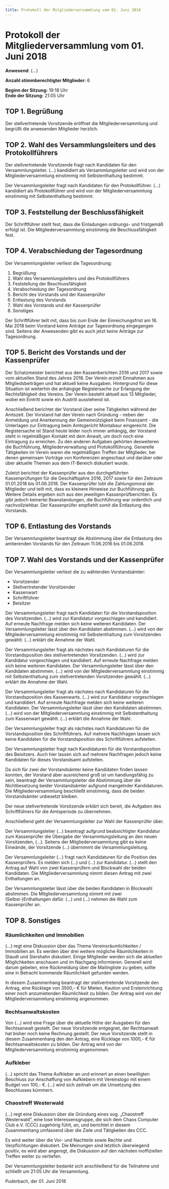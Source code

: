 ```yaml
---
title: Protokoll der Mitgliederversammlung vom 01. Juni 2018
---
```


Protokoll der Mitgliederversammlung vom 01. Juni 2018
===========================================================

**Anwesend**: (...)

**Anzahl stimmberechtigter Mitglieder:** 6

**Beginn der Sitzung:** 19:18 Uhr\
**Ende der Sitzung:** 21:05 Uhr

## TOP 1. Begrüßung

Der stellvertretende Vorsitzende eröffnet die Mitgliederversammlung und begrüßt die anwesenden Mitglieder herzlich.


## TOP 2. Wahl des Versammlungsleiters und des Protokollführers

Der stellvertretende Vorsitzende fragt nach Kandidaten für den Versammlungsleiter. (...) kandidiert als Versammlungsleiter und wird von der Mitgliederversammlung einstimmig mit Selbstenthaltung bestimmt.

Der Versammlungsleiter fragt nach Kandidaten für den Protokollführer. (...) kandidiert als Protokollführer und wird von der Mitgliederversammlung einstimmig mit Selbstenthaltung bestimmt.


## TOP 3. Feststellung der Beschlussfähigkeit

Der Schriftführer stellt fest, dass die Einladungen ordnungs- und fristgemäß erfolgt ist. Die Mitgliederversammlung einstimmig die Beschlussfähigkeit fest.


## TOP 4. Verabschiedung der Tagesordnung

Der Versammlungsleiter verliest die Tagesordnung:

1.	Begrüßung
2.	Wahl des Versammlungsleiters und des Protokollführers
3.	Feststellung der Beschlussfähigkeit
4.	Verabschiedung der Tagesordnung
5.	Bericht des Vorstands und der Kassenprüfer
6.	Entlastung des Vorstands
7.	Wahl des Vorstands und der Kassenprüfer
8.	Sonstiges

Der Schriftführer teilt mit, dass bis zum Ende der Einreichungsfrist am 16. Mai 2018 beim Vorstand keine Anträge zur Tagesordnung eingegangen sind. Seitens der Anwesenden gibt es auch jetzt keine Anträge zur Tagesordnung.

## TOP 5. Bericht des Vorstands und der Kassenprüfer

Der Schatzmeister berichtet aus den Kassenberichten 2016 und 2017 sowie vom aktuellen Stand des Jahres 2018. Der Verein erzielt Einnahmen aus Mitgliedsbeiträgen und hat aktuell keine Ausgaben. Hintergrund für diese Situation ist weiterhin die anhängige Registersache zur Erlangung der Rechtsfähigkeit des Vereins. Der Verein besteht aktuell aus 13 Mitglieder, wobei ein Eintritt sowie ein Austritt ausstehend ist.

Anschließend berichtet der Vorstand über seine Tätigkeiten während der Amtszeit. Der Vorstand hat den Verein nach Gründung - neben der Anmeldung und Anerkennung der Gemeinnützigkeit beim Finanzamt - die Unterlagen zur Eintragung beim Amtsgericht Montabaur eingereicht. Die Registersache ist Stand heute leider noch immer anhängig, der Vorstand steht in regelmäßigen Kontakt mit dem Anwalt, um doch noch eine Eintragung zu erreichen. Zu den anderen Aufgaben gehörten desweiteren die Buchführung, Mitgliederverwaltung und Protokollführung. Generelle Tätigkeiten im Verein waren die regelmäßigen Treffen der Mitglieder, bei denen gemeinsam Vorträge von Konferenzen angeschaut und darüber oder über aktuelle Themen aus dem IT-Bereich diskutiert wurde.

Zuletzt berichtet der Kassenprüfer aus den durchgeführten Kassenprüfungen für die Geschäftsjahre 2016, 2017 sowie für den Zeitraum 01.01.2018 bis 01.06.2018. Der Kassenprüfer lobt die Zahlungsmoral der Mitglieder und teilt mit, dass es kleinere Hinweise zur Buchführung gab. Weitere Details ergeben sich aus den jeweiligen Kassenprüfberichten. Es gibt jedoch keinerlei Beanstandungen, die Buchführung war ordentlich und nachvollziehbar. Der Kassenprüfer empfiehlt somit die Entlastung des Vorstands.


## TOP 6. Entlastung des Vorstands

Der Versammlungsleiter beantragt die Abstimmung über die Entlastung des amtierenden Vorstands für den Zeitraum 11.06.2016 bis 01.06.2018.


## TOP 7. Wahl des Vorstands und der Kassenprüfer

Der Versammlungsleiter verliest die zu wählenden Vorstandsämter:

 * Vorsitzender
 * Stellvertretender Vorsitzender
 * Kassenwart
 * Schriftführer
 * Beisitzer

Der Versammlungsleiter fragt nach Kandidaten für die Vorstandsposition des Vorsitzenden. (...) wird zur Kandidatur vorgeschlagen und kandidiert. Auf erneute Nachfrage melden sich keine weiteren Kandidaten. Der Versammlungsleiter lässt über den Kandidaten abstimmen. (...) wird von der Mitgliederversammlung einstimmig mit Selbstenthaltung zum Vorsitzenden gewählt. (...) erklärt die Annahme der Wahl.

Der Versammlungsleiter fragt als nächstes nach Kandidaturen für die Vorstandsposition des stellvertretenden Vorsitzenden. (...) wird zur Kandidatur vorgeschlagen und kandidiert. Auf erneute Nachfrage melden sich keine weiteren Kandidaten. Der Versammlungsleiter lässt über den Kandidaten abstimmen. (...) wird von der Mitgliederversammlung einstimmig mit Selbstenthaltung zum stellvertretenden Vorsitzenden gewählt. (...) erklärt die Annahme der Wahl.

Der Versammlungsleiter fragt als nächstes nach Kandidaturen für die Vorstandsposition des Kassenwarts. (...) wird zur Kandidatur vorgeschlagen und kandidiert. Auf erneute Nachfrage melden sich keine weiteren Kandidaten. Der Versammlungsleiter lässt über den Kandidaten abstimmen. (...) wird von der Mitgliederversammlung einstimmig mit Selbstenthaltung zum Kassenwart gewählt. (...) erklärt die Annahme der Wahl.

Der Versammlungsleiter fragt als nächstes nach Kandidaturen für die Vorstandsposition des Schriftführers. Auf mehrere Nachfragen lassen sich keine Kandidaten für die Vorstandsposition des Schriftführers aufstellen.

Der Versammlungsleiter fragt nach Kandidaturen für die Vorstandsposition des Beisitzers. Auch hier lassen sich auf mehrere Nachfragen jedoch keine Kandidaten für dieses Vorstandsamt aufstellen.

Da sich für zwei der Vorstandsämter keine Kandidaten finden lassen konnten, der Vorstand aber ausreichend groß ist um handlungsfähig zu sein, beantragt der Versammlungsleiter die Abstimmung über die Nichtbesetzung beider Vorstandsämter aufgrund mangelnder Kandidaturen. Die Mitgliederversammlung beschließt einstimmig, dass die beiden Vorstandsämter unbesetzt bleiben.

Der neue stellvertretende Vorsitzende erklärt sich bereit, die Aufgaben des Schriftführers für die Amtsperiode zu übernehmen.

Anschließend geht der Versammlungsleiter zur Wahl der Kassenprüfer über.

Der Versammlungsleiter (...) beantragt aufgrund beabsichtigter Kandidatur zum Kassenprüfer die Übergabe der Versammlungsleitung an den neuen Vorsitzenden, (...). Seitens der Mitgliederversammlung gibt es keine Einwände, der Vorsitzende (...) übernimmt die Versammlungsleitung.

Der Versammlungsleiter (...) fragt nach Kandidaturen für die Position des Kassenprüfers. Es melden sich (...) und (...) zur Kandidatur. (...) stellt den Antrag auf Wahl von zwei Kassenprüfern und Blockwahl der beiden Kandidaten. Die Mitgliederversammlung nimmt diesen Antrag mit zwei Enthaltungen an.

Der Versammlungsleiter lässt über die beiden Kandidaten in Blockwahl abstimmen. Die Mitgliederversammlung stimmt mit zwei (Selbst-)Enthaltungen dafür. (...) und (...) nehmen die Wahl zum Kassenprüfer an.


## TOP 8. Sonstiges


### Räumlichkeiten und Immobilien

(...) regt eine Diskussion über das Thema Vereinsräumlichkeiten / Immobilien an. Es werden über drei weitere mögliche Räumlichkeiten in Staudt und Siershahn diskutiert. Einige Mitglieder werden sich die aktuellen Möglichkeiten anschauen und im Nachgang informieren. Generell wird darum gebeten, eine Rückmeldung über die Mailingliste zu geben, sollte eine in Betracht kommende Räumlichkeit gefunden werden.

In diesem Zusammenhang beantragt der stellvertretende Vorsitzende den Antrag, eine Rücklage von 3500,- € für Mieten, Kaution und Ersteinrichtung einer noch anzumietenden Räumlichkeit zu bilden. Der Antrag wird von der Mitgliederversammlung einstimmig angenommen.


### Rechtsanwaltskosten

Von (...) wird eine Frage über die aktuelle Höhe der Ausgaben für den Rechtsanwalt gestellt. Der neue Vorsitzende entgegnet, der Rechtsanwalt hat bisher noch keine Rechnung gestellt. Der neue Vorsitzende stellt in diesem Zusammenhang den den Antrag, eine Rücklage von 1000,- € für Rechtsanwaltskosten zu bilden. Der Antrag wird von der Mitgliederversammlung einstimmig angenommen.


### Aufkleber

(...) spricht das Thema Aufkleber an und erinnert an einen bewilligten Beschluss zur Anschaffung von Aufklebern mit Vereinslogo mit einem Budget von 100,- €. (...) wird sich zeitnah um die Umsetzung des Beschlusses kümmern.



### Chaostreff Westerwald

(...) regt eine Diskussion über die Gründung eines sog. „Chaostreff Westerwald“, eine lose Interessensgruppe, die sich dem Chaos Computer Club e.V. (CCC) zugehörig fühlt, an, und berichtet in diesem Zusammenhang umfassend über die Ziele und Tätigkeiten des CCC.

Es wird weiter über die Vor- und Nachteile sowie Rechte und Verpflichtungen diskutiert. Die Meinungen sind letztlich überwiegend positiv, es wird aber angeregt, die Diskussion auf den nächsten inoffiziellen Treffen weiter zu vertiefen.

Der Versammlungsleiter bedankt sich anschließend für die Teilnahme und schließt um 21:05 Uhr die Versammlung.



Puderbach, der 01. Juni 2018
